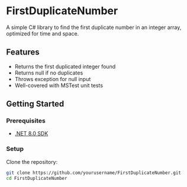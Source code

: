 # FirstDuplicateNumber

A simple C# library to find the first duplicate number in an integer array, optimized for time and space.

## Features

- Returns the first duplicated integer found
- Returns null if no duplicates
- Throws exception for null input
- Well-covered with MSTest unit tests

## Getting Started

### Prerequisites

- [.NET 8.0 SDK](https://dotnet.microsoft.com/en-us/download/dotnet/8.0)

### Setup

Clone the repository:

```bash
git clone https://github.com/yourusername/FirstDuplicateNumber.git
cd FirstDuplicateNumber
